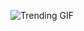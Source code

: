 
<!-- GIF_SECTION -->
![Trending GIF](https://media4.giphy.com/media/v1.Y2lkPThiYjIxNzcycTByMDZmdTRwczdsY2ptbmowOGs3eW80bGhmdHA5Ym1rNmZ0MXJpNyZlcD12MV9naWZzX3NlYXJjaCZjdD1n/HPeLSXWtdnUzK/giphy.gif)
<!-- END_GIF_SECTION -->
